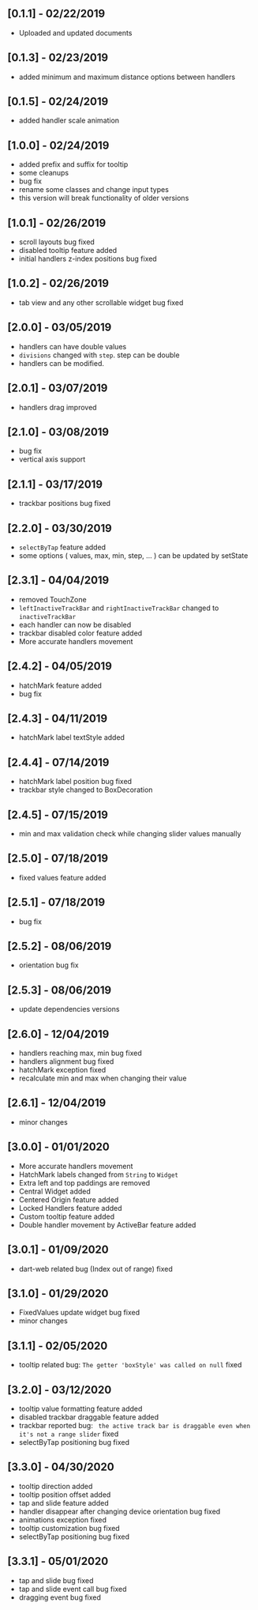 ## [0.1.1] - 02/22/2019

* Uploaded and updated documents

## [0.1.3] - 02/23/2019

* added minimum and maximum distance options between handlers

## [0.1.5] - 02/24/2019

* added handler scale animation

## [1.0.0] - 02/24/2019

* added prefix and suffix for tooltip
* some cleanups
* bug fix
* rename some classes and change input types
* this version will break functionality of older versions

## [1.0.1] - 02/26/2019

* scroll layouts bug fixed
* disabled tooltip feature added
* initial handlers z-index positions bug fixed

## [1.0.2] - 02/26/2019

* tab view and any other scrollable widget bug fixed

## [2.0.0] - 03/05/2019

* handlers can have double values
* `divisions` changed with `step`. step can be double
* handlers can be modified.

## [2.0.1] - 03/07/2019

* handlers drag improved

## [2.1.0] - 03/08/2019

* bug fix
* vertical axis support

## [2.1.1] - 03/17/2019

* trackbar positions bug fixed

## [2.2.0] - 03/30/2019

* `selectByTap` feature added
* some options ( values, max, min, step, ... ) can be updated by setState

## [2.3.1] - 04/04/2019

* removed TouchZone
* `leftInactiveTrackBar` and `rightInactiveTrackBar` changed to `inactiveTrackBar`
* each handler can now be disabled
* trackbar disabled color feature added
* More accurate handlers movement 

## [2.4.2] - 04/05/2019

* hatchMark feature added
* bug fix

## [2.4.3] - 04/11/2019

* hatchMark label textStyle added

## [2.4.4] - 07/14/2019

* hatchMark label position bug fixed
* trackbar style changed to BoxDecoration

## [2.4.5] - 07/15/2019

*  min and max validation check while changing slider values manually 

## [2.5.0] - 07/18/2019

*  fixed values feature added

## [2.5.1] - 07/18/2019

* bug fix

## [2.5.2] - 08/06/2019

* orientation bug fix

## [2.5.3] - 08/06/2019

* update dependencies versions

## [2.6.0] - 12/04/2019

* handlers reaching max, min bug fixed
* handlers alignment bug fixed
* hatchMark exception fixed
* recalculate min and max when changing their value

## [2.6.1] - 12/04/2019

* minor changes

## [3.0.0] - 01/01/2020

* More accurate handlers movement
* HatchMark labels changed from `String` to `Widget`
* Extra left and top paddings are removed
* Central Widget added
* Centered Origin feature added
* Locked Handlers feature added
* Custom tooltip feature added
* Double handler movement by ActiveBar feature added
 
## [3.0.1] - 01/09/2020

* dart-web related bug (Index out of range) fixed

## [3.1.0] - 01/29/2020

* FixedValues update widget bug fixed
* minor changes

## [3.1.1] - 02/05/2020

* tooltip related bug: `The getter 'boxStyle' was called on null` fixed

## [3.2.0] - 03/12/2020

* tooltip value formatting feature added
* disabled trackbar draggable feature added
* trackbar reported bug: ` the active track bar is draggable even when it's not a range slider` fixed
* selectByTap positioning bug fixed

## [3.3.0] - 04/30/2020

* tooltip direction added
* tooltip position offset added
* tap and slide feature added
* handler disappear after changing device orientation bug fixed
* animations exception fixed 
* tooltip customization bug fixed
* selectByTap positioning bug fixed

## [3.3.1] - 05/01/2020

* tap and slide bug fixed
* tap and slide event call bug fixed
* dragging event bug fixed
